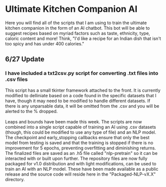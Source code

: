 <h1>Ultimate Kitchen Companion AI</h1>
Here you will find all of the scripts that I am using to train the ultimate kitchen companion in the form of an AI chatbot. This bot will be able to suggest recipes based on myriad factors such as taste, ethnicity, type, caloric content and more! Think, "I'd like a recipe for an Indian dish that isn't too spicy and has under 400 calories."
<h2>6/27 Update</h2>
<h3>I have included a txt2csv.py script for converting .txt files into .csv files</h3>
This script has a small tkinter framework attached to the front. It is currently modified to delliniate based on a code found in the specific datasets that I have, though it may need to be modified to handle different datasets. If there is any unparsable data, it will be omitted from the .csv and you will be alerted to the % dropped.
<div>&nbsp</div>
Leaps and bounds have been made this week. The scripts are now combined into a single script capable of training an AI using .csv datasets (though, this could be modified to use any type of file) and an NLP model. The checkpoint and early_stopping callbacks ensure that only the best model from testing is saved and that the training is stopped if there is no improvement for 5 epochs, preventing overfitting and diminishing returns. The finalized files are saved as an .h5 file called "nlp-pretrain" so it can be interacted with or built upon further. The repository files are now fully packaged for v1.0 distribution and with light modifications, can be used to train an AI with an NLP model. These have been made available as a public release and the source code will reside here in the "Packaged-NLP-vX.X" directory.
